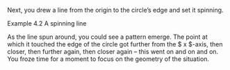 <p class="main-text small-text">
    Next, you drew a line from the origin to the circle’s edge and set it spinning.
</p>
<p class="main-text small-text">
    Example 4.2 A spinning line
</p>
<script type="text/p5" data-autoplay src="/sketches/chapter-4/spinning-line.js"></script>
<p class="main-text small-text">
    As the line spun around, you could see a pattern emerge. The point at which it touched the edge of the circle got further from the $ x $-axis, then closer, then further again, then closer again – this went on and on and on. You froze time for a moment to focus on the geometry of the situation.
</p>